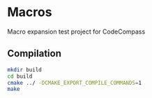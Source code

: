 # Macros
Macro expansion test project for CodeCompass

## Compilation
```bash
mkdir build
cd build
cmake ../ -DCMAKE_EXPORT_COMPILE_COMMANDS=1
make 
```
